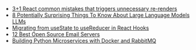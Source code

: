 <!-- daily.dev BOOKMARKS:START -->
- [3+1 React common mistakes that triggers unnecessary re-renders](https://app.daily.dev/posts/mT92SIqP5?utm_source=rss&utm_medium=bookmarks&utm_campaign=HXokpWzAezAZPdGcYtCZz)
- [8 Potentially Surprising Things To Know About Large Language Models LLMs](https://app.daily.dev/posts/iB3uBiCTj?utm_source=rss&utm_medium=bookmarks&utm_campaign=HXokpWzAezAZPdGcYtCZz)
- [Migrating from useState to useReducer in React Hooks](https://app.daily.dev/posts/sVXTjJvvJ?utm_source=rss&utm_medium=bookmarks&utm_campaign=HXokpWzAezAZPdGcYtCZz)
- [12 Best Open Source Email Servers](https://app.daily.dev/posts/vPcCA0Uyb?utm_source=rss&utm_medium=bookmarks&utm_campaign=HXokpWzAezAZPdGcYtCZz)
- [Building Python Microservices with Docker and RabbitMQ](https://app.daily.dev/posts/pa8B9b0o9?utm_source=rss&utm_medium=bookmarks&utm_campaign=HXokpWzAezAZPdGcYtCZz)
<!-- daily.dev BOOKMARKS:END -->
